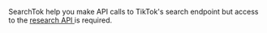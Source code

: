 SearchTok help you make API calls to TikTok's search endpoint but access to the <a href='https://developers.tiktok.com/products/research-api/'> research API </a> is required.